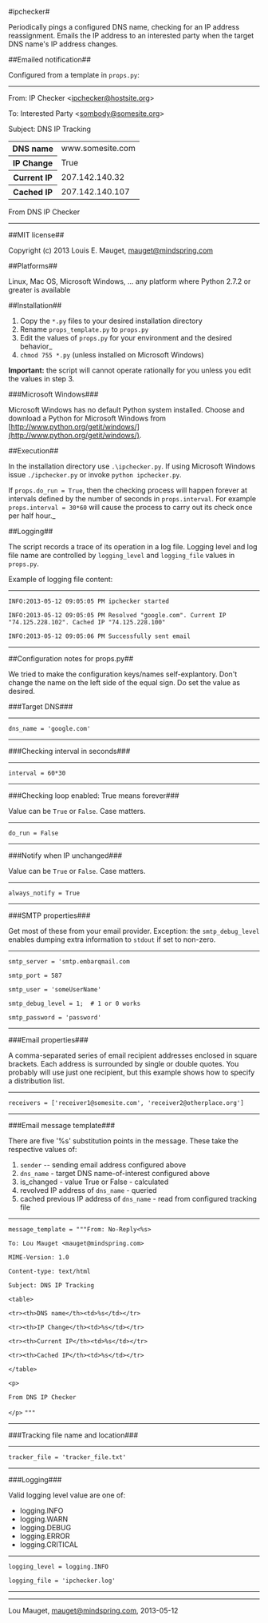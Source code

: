 #ipchecker#

Periodically pings a configured DNS name, checking for an IP address reassignment.
Emails the IP address to an interested party when the target DNS name's IP address changes.

##Emailed notification##

Configured from a template in `props.py`:

---

From: IP Checker &lt;ipchecker@hostsite.org&gt;

To: Interested Party &lt;sombody@somesite.org&gt;

Subject: DNS IP Tracking

<table>
<tr><th>DNS name	</th><td> www.somesite.com</td></tr>
<tr><th>IP Change	</th><td> True             </td></tr>
<tr><th>Current IP	</th><td> 207.142.140.32   </td></tr>
<tr><th>Cached IP	</th><td> 207.142.140.107  </td></tr> 
</table>

From DNS IP Checker

---

##MIT license##

Copyright (c) 2013 Louis E. Mauget, mauget@mindspring.com

##Platforms##

Linux, Mac OS, Microsoft Windows, ... any platform where Python 2.7.2 or greater is available

##Installation##

 1. Copy the `*.py` files to your desired installation directory
 2. Rename `props_template.py` to `props.py`
 3. Edit the values of `props.py` for your environment and the desired behavior_
 4. `chmod 755 *.py` (unless installed on Microsoft Windows)

**Important:** the script will cannot operate rationally for you unless you edit the values in step 3.

###Microsoft Windows###

Microsoft Windows has no default Python system installed. Choose and download a  Python for Microsoft Windows from
[http://www.python.org/getit/windows/](http://www.python.org/getit/windows/).

##Execution##

In the installation directory use `.\ipchecker.py`.  If using Microsoft Windows
issue `./ipchecker.py` or invoke `python ipchecker.py`.

If `props.do_run = True`, then the checking process will happen forever at intervals
defined by the number of seconds in `props.interval`. For example `props.interval = 30*60`
will cause the process to carry out its check once per half hour._

##Logging##

The script records a trace of its operation in a log file. 
Logging level and log file name are controlled by `logging_level` and `logging_file` values in `props.py`.

Example of logging file content:

---

`INFO:2013-05-12 09:05:05 PM ipchecker started`

`INFO:2013-05-12 09:05:05 PM Resolved "google.com". Current IP "74.125.228.102". Cached IP "74.125.228.100"`

`INFO:2013-05-12 09:05:06 PM Successfully sent email`


---

##Configuration notes for props.py##

We tried to make the configuration keys/names self-explantory. Don't change the name on 
the left side of the equal sign. Do set the value as desired.

###Target DNS###

---

`dns_name = 'google.com'`

---

###Checking interval in seconds###

---

`interval = 60*30`

---

###Checking loop enabled: True means forever###

Value can be `True` or `False`. Case matters.

---

`do_run = False`

---

###Notify when IP unchanged###

Value can be `True` or `False`. Case matters.

---

`always_notify = True`

---

###SMTP properties###

Get most of these from your email provider. Exception: the `smtp_debug_level` enables dumping extra information to `stdout` if set to non-zero.

---

`smtp_server = 'smtp.embarqmail.com`

`smtp_port = 587`

`smtp_user = 'someUserName'`

`smtp_debug_level = 1;  # 1 or 0 works`

`smtp_password = 'password'`

---

###Email properties###

A comma-separated series of email recipient addresses enclosed in square brackets. Each address is surrounded by single or double quotes.
You probably will use just one recipient, but this example shows how to specify a distribution list.

---

`receivers = ['receiver1@somesite.com', 'receiver2@otherplace.org']`

---

###Email message template###

There are five '%s' substitution points in the message. These take the respective values of:

1. `sender` -- sending email address configured above
2. `dns_name` - target DNS name-of-interest configured above
3. is_changed - value True or False - calculated
4. revolved IP address of `dns_name` - queried
5. cached previous IP address of `dns_name` - read from configured tracking file

---

`message_template = """From: No-Reply<%s>`

`To: Lou Mauget <mauget@mindspring.com>`

`MIME-Version: 1.0`

`Content-type: text/html`

`Subject: DNS IP Tracking`

`<table>`
	
`<tr><th>DNS name</th><td>%s</td></tr>`

`<tr><th>IP Change</th><td>%s</td></tr>`

`<tr><th>Current IP</th><td>%s</td></tr>`

`<tr><th>Cached IP</th><td>%s</td></tr>`

`</table>`

`<p>`
	
`From DNS IP Checker`

`</p>`
``"""``

---

###Tracking file name and location###

---

`tracker_file = 'tracker_file.txt'`

---

###Logging###

Valid logging level value are one of:

* logging.INFO
* logging.WARN
* logging.DEBUG
* logging.ERROR
* logging.CRITICAL

---

`logging_level = logging.INFO`

`logging_file = 'ipchecker.log'`

---

---

Lou Mauget, mauget@mindspring.com, 2013-05-12


